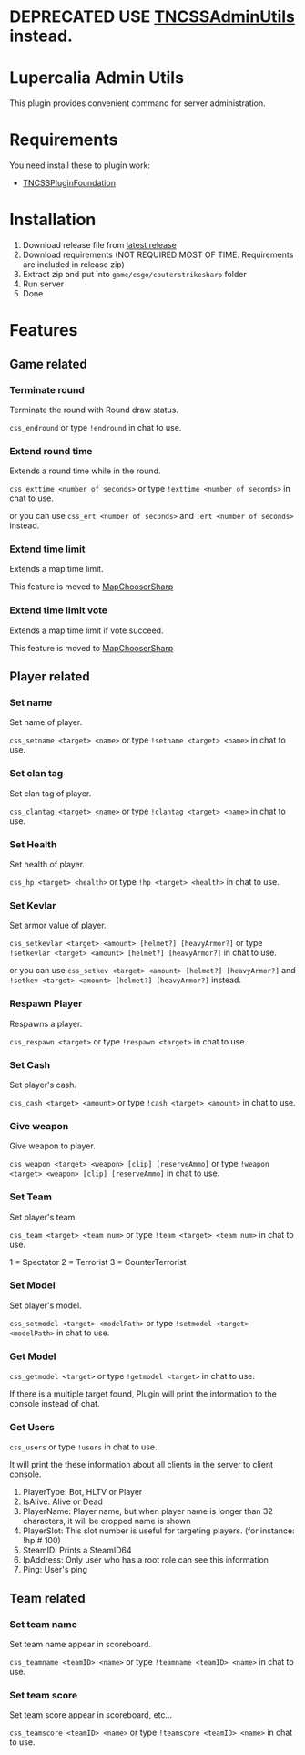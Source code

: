 # DEPRECATED USE [TNCSSAdminUtils](https://github.com/fltuna/TNCSSAdminUtils) instead.

# Lupercalia Admin Utils

This plugin provides convenient command for server administration.

#  Requirements

You need install these to plugin work:
- [TNCSSPluginFoundation](https://github.com/fltuna/TNCSSPluginFoundation/releases/latest)

# Installation

1. Download release file from [latest release](https://github.com/fltuna/lupercalia-admin-utils-cs2/releases/latest)
2. Download requirements (NOT REQUIRED MOST OF TIME. Requirements are included in release zip)
3. Extract zip and put into `game/csgo/couterstrikesharp` folder
4. Run server
5. Done

# Features

## Game related

### Terminate round

Terminate the round with Round draw status.

`css_endround` or type `!endround` in chat to use.


### Extend round time

Extends a round time while in the round.

`css_exttime <number of seconds>` or type `!exttime <number of seconds>` in chat to use.

or you can use `css_ert <number of seconds>` and `!ert <number of seconds>` instead.


### Extend time limit

Extends a map time limit.

This feature is moved to [MapChooserSharp](https://github.com/fltuna/MapChooserSharp)


### Extend time limit vote

Extends a map time limit if vote succeed.

This feature is moved to [MapChooserSharp](https://github.com/fltuna/MapChooserSharp)


## Player related

### Set name

Set name of player.

`css_setname <target> <name>` or type `!setname <target> <name>` in chat to use.


### Set clan tag

Set clan tag of player.

`css_clantag <target> <name>` or type `!clantag <target> <name>` in chat to use.


### Set Health

Set health of player.

`css_hp <target> <health>` or type `!hp <target> <health>` in chat to use.


### Set Kevlar

Set armor value of player.

`css_setkevlar <target> <amount> [helmet?] [heavyArmor?]` or type `!setkevlar <target> <amount> [helmet?] [heavyArmor?]` in chat to use.

or you can use `css_setkev <target> <amount> [helmet?] [heavyArmor?]` and `!setkev <target> <amount> [helmet?] [heavyArmor?]` instead.


### Respawn Player

Respawns a player.

`css_respawn <target>` or type `!respawn <target>` in chat to use.


### Set Cash

Set player's cash.

`css_cash <target> <amount>` or type `!cash <target> <amount>` in chat to use.


### Give weapon

Give weapon to player.

`css_weapon <target> <weapon> [clip] [reserveAmmo]` or type `!weapon <target> <weapon> [clip] [reserveAmmo]` in chat to use.


### Set Team

Set player's team.

`css_team <target> <team num>` or type `!team <target> <team num>` in chat to use.

1 = Spectator
2 = Terrorist
3 = CounterTerrorist


### Set Model

Set player's model.

`css_setmodel <target> <modelPath>` or type `!setmodel <target> <modelPath>` in chat to use.

### Get Model

`css_getmodel <target>` or type `!getmodel <target>` in chat to use.

If there is a multiple target found, Plugin will print the information to the console instead of chat. 


### Get Users

`css_users` or type `!users` in chat to use.

It will print the these information about all clients in the server to client console.

1. PlayerType: Bot, HLTV or Player
2. IsAlive: Alive or Dead
3. PlayerName: Player name, but when player name is longer than 32 characters, it will be cropped name is shown
4. PlayerSlot: This slot number is useful for targeting players. (for instance: !hp #<slotNumber> 100)
5. SteamID: Prints a SteamID64
6. IpAddress: Only user who has a root role can see this information
7. Ping: User's ping

## Team related

### Set team name

Set team name appear in scoreboard.

`css_teamname <teamID> <name>` or type `!teamname <teamID> <name>` in chat to use.


### Set team score

Set team score appear in scoreboard, etc...

`css_teamscore <teamID> <name>` or type `!teamscore <teamID> <name>` in chat to use.
